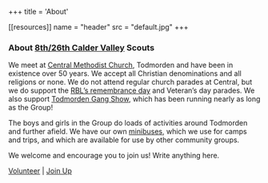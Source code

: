 +++
title = 'About'

[[resources]]
  name = "header"
  src = "default.jpg"
+++

### About [8th/26th Calder Valley](https://scouts.org.uk/groups/8th26th-calder-valley-scout-group) Scouts

We meet at [Central Methodist Church](https://calderdalemethodists.org.uk/churches/todmorden.php), Todmorden and have been in existence over 50 years. We accept all Christian denominations and all religions or none. We do not attend regular church parades at Central, but we do support the [RBL’s remembrance day](https://www.britishlegion.org.uk/get-involved/remembrance/about-remembrance) and Veteran’s day parades. We also support [Todmorden Gang Show](https://www.todgangshow.org.uk/), which has been running nearly as long as the Group!

The boys and girls in the Group do loads of activities around Todmorden and further afield. We have our own [minibuses](/bookings), which we use for camps and trips, and which are available for use by other community groups.

We welcome and encourage you to join us! Write anything here.

[Volunteer](/join/volunteer) | [Join Up](/join/)
